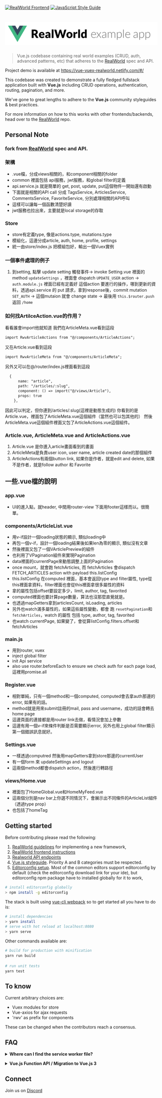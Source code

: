 [![RealWorld Frontend](https://img.shields.io/badge/realworld-frontend-%23783578.svg)](http://realworld.io)
[![JavaScript Style Guide](https://img.shields.io/badge/code_style-standard-brightgreen.svg)](https://standardjs.com)

# ![RealWorld Example App](./static/rwv-logo.png)

> Vue.js codebase containing real world examples (CRUD, auth, advanced patterns, etc) that adheres to the [RealWorld](https://github.com/gothinkster/realworld) spec and API.

Project demo is available at https://vue-vuex-realworld.netlify.com/#/

This codebase was created to demonstrate a fully fledged fullstack application built with **Vue.js** including CRUD operations, authentication, routing, pagination, and more.

We've gone to great lengths to adhere to the **Vue.js** community styleguides & best practices.

For more information on how to this works with other frontends/backends, head over to the [RealWorld](https://github.com/gothinkster/realworld) repo.



## Personal Note

### fork from [RealWorld](https://github.com/gothinkster/realworld) spec and API.


### 架構
- .vue檔，分成views相關的，和component相關的folder
- common 裡面包括 api服務，jwt服務，和global filter的定義
- api.service.js 就是簡單的 get, post, update, put這個物件一開始還有啟動
- 下面就是相關的API call 分成 TagsService, ArticlesService, CommentsService, FavoriteService, 分別處理相關的API呼叫
- 這樣可以讓每一個函數清楚好讀
- jwt服務也拉出來，主要就是local storage的存取


### Store
- store有定義type, 像是actions.type, mutations.type
- 模組化，這邊分成article, auth, home, profile, settings
- 統一由store/index.js 把模組包好，輸出一個Vuex實例


### 一個事件處理的例子
1. 到setting, 點擊 update setting 觸發事件-> invoke Setting.vue 裡面的method `updateSettings` ，裡面會 dispatch `UPDATE_USER` action
-> `auth.module.js` 裡面已經有定義好 這個action 要進行的操作，哪到更新的資料，透過api.service 的 put 請求，拿到response後，commit mutation `SET_AUTH`
-> 這個mutaion 就會 change state -> 最後用 `this.$router.push` 返回 `/home`


### 如何找ArtilceAction.vue的作用？
看看誰會import他就知道
我們在ArticleMeta.vue看到這段
```
import RwvArticleActions from "@/components/ArticleActions";
```
又在Article.vue看到這段
```
import RwvArticleMeta from "@/components/ArticleMeta";
```
另外又可以在@/router/index.js裡面看到這段
```
  {
      name: "article",
      path: "/articles/:slug",
      component: () => import("@/views/Article"),
      props: true
    },
```
因此可以判定，但你連到/articles/:slug(這裡是動態生成的)
你看到的是Article.vue，裡面包了ArticleMeta.vue這個組件（當然也可以包其他的）
然後ArticleMeta.vue這個組件裡面又包了ArticleActions.vue這個組件。


### Article.vue, ArticleMeta.vue and ArticleActions.vue
1. Article.vue 是你進入article畫面看到的畫面
2. ArticleMeta是負責user icon, user name, article created date的那個組件
3. ArticleActions有兩個button link, 如果你是作者，就是edit and delete, 如果不是作者，就是follow author 和 Favorite

## 一些.vue檔的說明

### app.vue
- UI的進入點，就header, 中間用router-view 下面用footer這樣而以。很簡單。

### components/ArticleList.vue
- 用v-if設計一個loading狀態的顯示, 類似loading中
- 再包一個v-if，設計一個loading結果後如果len為零的顯示, 類似沒有文章
- 然後裡面又包了一個VArticlePreview的組件
- 也利用了VPagination組件來實現Pagination
- data裡面的currentPage來動態調整上面的Pagination
- once mount，就會跑 fetchArticles, 而 fetchArticles 會dispatch FETCH_ARTICLES action with payload this.listConfig
- this.listConfig 在computed 裡面，基本會返回type and filter屬性, type從this裡面拿資料，filter裡面也會從this裡面拿很多屬性的資料
- 拿的屬性包括offset要設定多少，limit, author, tag, favorited
- computed裡面也要計算page數量，算法也沒那麼直覺就是。
- 也透過mapGetters拿到articlesCount, isLoading, articles
- 另外也watch滿多屬性的，如果這些屬性變動，都會 跑 `resetPagination`和`fetchArticles`，watch 的屬性 包括 type, author, tag, favorited
- 也watch currentPage, 如果變了，會從算listConfig.filters.offset和fetchArticles

### main.js
- 用到router, vuex
- inject global filter
- init Api service
- also use router.beforeEach to ensure we check auth for each page load, 這裡用promise.all


### Register.vue
- 相對單純，只有一個method和一個computed, computed會去拿auth那邊的error, 如果有的話。
- method就是用來submit註冊的mail, pass and username，成功的話會轉去home page
- 這邊頁面的連接都是用router link去做，看情況會加上參數
- 這邊有用一個v-if來條件判斷是否需要顯示error, 另外也用上global filter顯示第一個錯誤訊息就好。

### Settings.vue
- 一樣透過computred 然後用mapGetters拿到store那邊的currentUser
- 有一個form 來 updateSettings  and logout
- 這兩個method都會dispatch action，然後進行轉路徑


### views/Home.vue
- 裡面包了HomeGlobal.vue和HomeMyFeed.vue
- 這兩個分別是nav bar上你選不同情況下，會展示出不同條件的ArticleList組件（透過type prop）
- 也包括了homeTag





## Getting started

Before contributing please read the following:

1. [RealWorld guidelines](https://github.com/gothinkster/realworld/tree/master/spec) for implementing a new framework,
2. [RealWorld frontend instructions](https://github.com/gothinkster/realworld-starter-kit/blob/master/FRONTEND_INSTRUCTIONS.md)
3. [Realworld API endpoints](https://github.com/gothinkster/realworld/tree/master/api)
4. [Vue.js styleguide](https://vuejs.org/v2/style-guide/index.html). Priority A and B categories must be respected.
5. [Editorconfig setup](https://editorconfig.org/#download). Most of the common editors support editorconfig by default (check the editorconfig download link for your ide), but editorconfig npm package have to installed globally for it to work,

```bash
# install editorconfig globally
> npm install -g editorconfig
```

The stack is built using [vue-cli webpack](https://github.com/vuejs-templates/webpack) so to get started all you have to do is:

``` bash
# install dependencies
> yarn install
# serve with hot reload at localhost:8080
> yarn serve
```

Other commands available are:

``` bash
# build for production with minification
yarn run build

# run unit tests
yarn test
```

## To know

Current arbitrary choices are:

- Vuex modules for store
- Vue-axios for ajax requests
- 'rwv' as prefix for components

These can be changed when the contributors reach a consensus.

## FAQ

<p><details>
  <summary><b>Where can I find the service worker file?</b></summary>

  The service worker file is generated automatically. The implementation can be found under [`src/registerServiceWorker.js`](https://github.com/gothinkster/vue-realworld-example-app/blob/eeaeb34fa440d00cd400545301ea203bd2a59284/src/registerServiceWorker.js). You can find the dependencies implementation in this repo: [yyx990803/register-service-worker](https://github.com/yyx990803/register-service-worker#readme).

  Also, Google provided a good documentation on how to register a service worker: https://developers.google.com/web/fundamentals/primers/service-workers/registration
</details></p>

<p><details>
  <summary><b>Vue.js Function API / Migration to Vue.js 3</b></summary>

  Related resources:

  - [Vue.js Function API RFC](https://github.com/vuejs/rfcs/blob/function-apis/active-rfcs/0000-function-api.md)
  - [`vue-function-api` plugin](https://github.com/vuejs/vue-function-api)

  Vue.js 3 will likely introduce breaking changes on how Vue.js applications will look like. For example, the Vue.js Function API might be introduced. This would cause a lot of our components to change in the overall structure. The changes would be minimal though. With the `vue-function-api` plugin, these changes could be applied already. The problem is that multiple integrations are not working with the plugin. There are intentions to make this work, but for the time being, we should rather focus on different areas. If you still want to be experimental with it, we are happy to get a Pull Request with some experimental feature implementations.
</details></p>

## Connect

Join us on [Discord](https://discord.gg/NE2jNmg)
